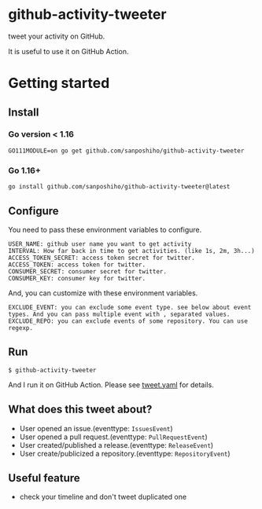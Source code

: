 # github-activity-tweeter

tweet your activity on GitHub. 

It is useful to use it on GitHub Action.

# Getting started

## Install

### Go version < 1.16

```
GO111MODULE=on go get github.com/sanposhiho/github-activity-tweeter
```

### Go 1.16+

```
go install github.com/sanposhiho/github-activity-tweeter@latest
```

## Configure

You need to pass these environment variables to configure.

```
USER_NAME: github user name you want to get activity
INTERVAL: How far back in time to get activities. (like 1s, 2m, 3h...)
ACCESS_TOKEN_SECRET: access token secret for twitter.
ACCESS_TOKEN: access token for twitter.
CONSUMER_SECRET: consumer secret for twitter.
CONSUMER_KEY: consumer key for twitter.
```

And, you can customize with these environment variables.

```
EXCLUDE_EVENT: you can exclude some event type. see below about event types. And you can pass multiple event with , separated values.
EXCLUDE_REPO: you can exclude events of some repository. You can use regexp. 
```

## Run

```
$ github-activity-tweeter
```

And I run it on GitHub Action. Please see [tweet.yaml](.github/workflows/tweet.yaml) for details.

## What does this tweet about?

- User opened an issue.(eventtype: `IssuesEvent`)
- User opened a pull request.(eventtype: `PullRequestEvent`)
- User created/published a release.(eventtype: `ReleaseEvent`)
- User create/publicized a repository.(eventtype: `RepositoryEvent`)

## Useful feature

- check your timeline and don't tweet duplicated one
